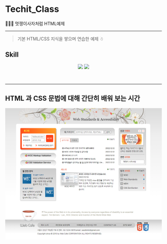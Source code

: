 # Techit_Class
🧑🏻‍💻 멋쟁이사자처럼 HTML예제

---

> 기본 HTML/CSS 지식을 쌓으며 연습한 예제 ☃︎

## Skill

<p align="middle">
  <img src="https://img.shields.io/badge/language-html-red.svg?style=flat-square"/>
  <img src="https://img.shields.io/badge/language-css-blue.svg?style=flat-square"/>
</p><br>

---
## HTML 과 CSS 문법에 대해 간단히 배워 보는 시간

![result](/result/result.png)
